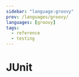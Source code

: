 ```yaml
---
sidebar: "language:groovy"
prev: /languages/groovy/
languages: [groovy]
tags:
  - reference
  - testing
---
```


# JUnit

<!--
TODO: Finish this reference
TODO: Add tutorial and link to it
TODO: Add any recipes and link to them
-->
